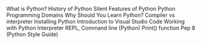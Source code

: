What is Python?
History of Python
Silent Features of Python
Python Programming Domains
Why Should You Learn Python?
Compiler vs interpreter
Installing Python
Introduction to Visual Studio Code
Working with Python Interpreter 
REPL, Command line (Python)
Print() function
Pep 8 (Python Style Guide)
